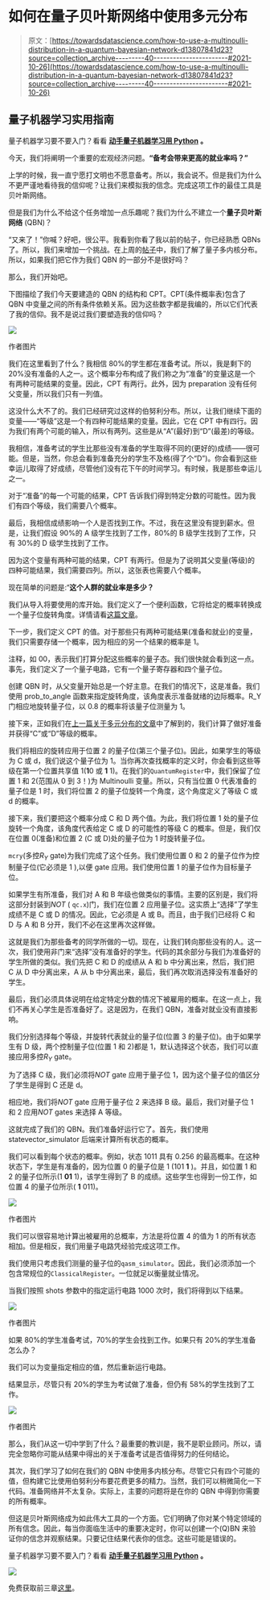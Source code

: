 # 如何在量子贝叶斯网络中使用多元分布

> 原文：[https://towardsdatascience.com/how-to-use-a-multinoulli-distribution-in-a-quantum-bayesian-network-d13807841d23?source=collection_archive---------40-----------------------#2021-10-26](https://towardsdatascience.com/how-to-use-a-multinoulli-distribution-in-a-quantum-bayesian-network-d13807841d23?source=collection_archive---------40-----------------------#2021-10-26)

## 量子机器学习实用指南

量子机器学习要不要入门？看看 [**动手量子机器学习用 Python**](https://www.pyqml.com/page?ref=medium_multinoulliqbn&dest=/) **。**

今天，我们将阐明一个重要的宏观经济问题。**“备考会带来更高的就业率吗？”**

上学的时候，我一直宁愿打文明也不愿意备考。所以，我会说不。但是我们为什么不更严谨地看待我的信仰呢？让我们来模拟我的信念。完成这项工作的最佳工具是贝叶斯网络。

但是我们为什么不给这个任务增加一点乐趣呢？我们为什么不建立一个**量子贝叶斯网络** (QBN)？

“又来了！”你喊？好吧，很公平。我看到你看了我以前的帖子，你已经熟悉 QBNs 了。所以，我们来增加一个挑战。在上周的[帖子](/how-to-create-quantum-multinoulli-distributions-with-qiskit-cea9021f6cb9)中，我们了解了量子多内核分布。所以，如果我们把它作为我们 QBN 的一部分不是很好吗？

那么，我们开始吧。

下图描绘了我们今天要建造的 QBN 的结构和 CPT。CPT(条件概率表)包含了 QBN 中变量之间的所有条件依赖关系。因为这些数字都是我编的，所以它们代表了我的信仰。我不是说过我们要塑造我的信仰吗？

![](../Images/eb01fcaf47991ee7919880e2dce28e3f.png)

作者图片

我们在这里看到了什么？我相信 80%的学生都在准备考试。所以，我是剩下的 20%没有准备的人之一。这个概率分布构成了我们称之为“准备”的变量这是一个有两种可能结果的变量。因此，CPT 有两行。此外，因为 preparation 没有任何父变量，所以我们只有一列值。

这没什么大不了的。我们已经研究过这样的伯努利分布。所以，让我们继续下面的变量——“等级”这是一个有四种可能结果的变量。因此，它在 CPT 中有四行。因为我们有两个可能的输入，所以有两列。这些是从“A”(最好)到“D”(最差)的等级。

我相信，准备考试的学生比那些没有准备的学生取得不同的(更好的)成绩——很可能。但是，当然，你总会看到准备充分的学生不及格(得了个“D”)。你会看到这些幸运儿取得了好成绩，尽管他们没有花下午的时间学习。有时候，我是那些幸运儿之一。

对于“准备”的每一个可能的结果，CPT 告诉我们得到特定分数的可能性。因为我们有四个等级，我们需要八个概率。

最后，我相信成绩影响一个人是否找到工作。不过，我在这里没有提到薪水。但是，让我们假设 90%的 A 级学生找到了工作，80%的 B 级学生找到了工作，只有 30%的 D 级学生找到了工作。

因为这个变量有两种可能的结果，CPT 有两行。但是为了说明其父变量(等级)的四种可能结果，我们需要四列。所以，这张表也需要八个概率。

现在简单的问题是:“**这个人群的就业率是多少？**

我们从导入将要使用的库开始。我们定义了一个便利函数，它将给定的概率转换成一个量子位旋转角度。详情请看[这篇文章](https://betterprogramming.pub/if-you-want-to-gamble-with-quantum-computing-e327c11f97e5)。

下一步，我们定义 CPT 的值。对于那些只有两种可能结果(准备和就业)的变量，我们只需要存储一个概率，因为相应的另一个结果的概率是 1。

注释，如 00，表示我们打算分配这些概率的量子态。我们很快就会看到这一点。事先，我们定义了一个量子电路，它有一个量子寄存器和四个量子位。

创建 QBN 时，从父变量开始总是一个好主意。在我们的情况下，这是准备。我们使用 prob_to_angle 函数来指定旋转角度，该角度表示准备就绪的边际概率。R_Y 门相应地旋转量子位，以 0.8 的概率将该量子位测量为 1。

接下来，正如我们在[上一篇关于多元分布的文章](/how-to-create-quantum-multinoulli-distributions-with-qiskit-cea9021f6cb9)中了解到的，我们计算了做好准备并获得“C”或“D”等级的概率。

我们将相应的旋转应用于位置 2 的量子位(第三个量子位)。因此，如果学生的等级为 C 或 d，我们说这个量子位为 1。当你再次查找概率的定义时，你会看到这些等级在第一个位置共享值 1(**1**0 或 **1** 1)。在我们的`QuantumRegister`中，我们保留了位置 1 和 2(范围从 0 到 3！)为 Multinoulli 变量。所以，只有当位置 0 代表准备的量子位是 1 时，我们将位置 2 的量子位旋转一个角度，这个角度定义了等级 C 或 d 的概率。

接下来，我们要把这个概率分成 C 和 D 两个值。为此，我们将位置 1 处的量子位旋转一个角度，该角度代表给定 C 或 D 的可能性的等级 C 的概率。但是，我们仅在位置 0(准备)和位置 2 (C 或 D)处的量子位为 1 时旋转量子位。

`mcry`(多控$R_Y$ gate)为我们完成了这个任务。我们使用位置 0 和 2 的量子位作为控制量子位(它必须是 1 ),以便 gate 应用。我们使用位置 1 的量子位作为目标量子位。

如果学生有所准备，我们对 A 和 B 年级也做类似的事情。主要的区别是，我们将这部分封装到$NOT$ ( `qc.x`)门，我们在位置 2 应用量子位。这实质上“选择”了学生成绩不是 C 或 D 的情况。因此，它必须是 A 或 B。而且，由于我们已经将 C 和 D 与 A 和 B 分开，我们不必在这里再次这样做。

这就是我们为那些备考的同学所做的一切。现在，让我们转向那些没有的人。这一次，我们使用非门来“选择”没有准备好的学生。代码的其余部分与我们为准备好的学生所做的类似。我们先把 C 和 D 的成绩从 A 和 b 中分离出来，然后，我们把 C 从 D 中分离出来，A 从 b 中分离出来，最后，我们再次取消选择没有准备好的学生。

最后，我们必须具体说明在给定特定分数的情况下被雇用的概率。在这一点上，我们不再关心学生是否准备好了。这是因为，在我们 QBN，准备对就业没有直接影响。

我们分别选择每个等级，并旋转代表就业的量子位(位置 3 的量子位)。由于如果学生有 D 级，两个控制量子位(位置 1 和 2)都是 1，默认选择这个状态，我们可以直接应用多控$R_Y$ gate。

为了选择 C 级，我们必须将$NOT$ gate 应用于量子位 1，因为这个量子位的值区分了学生是得到 C 还是 d。

相应地，我们将$NOT$ gate 应用于量子位 2 来选择 B 级。最后，我们对量子位 1 和 2 应用$NOT$ gates 来选择 A 等级。

这就完成了我们的 QBN。我们准备好运行它了。首先，我们使用 statevector_simulator 后端来计算所有状态的概率。

我们可以看到每个状态的概率。例如，状态 1011 具有 0.256 的最高概率。在这种状态下，学生是有准备的，因为位置 0 的量子位是 1 (101 **1** )。并且，如位置 1 和 2 的量子位所示(1 **01** 1)，该学生得到了 B 的成绩。这些学生也得到一份工作，如位置 4 的量子位所示( **1** 011)。

![](../Images/a98067f9ec89427efb70183b60e75856.png)

作者图片

我们可以很容易地计算出被雇用的总概率，方法是将位置 4 的值为 1 的所有状态相加。但是相反，我们用量子电路凭经验完成这项工作。

我们使用只考虑我们测量的量子位的`qasm_simulator`。因此，我们必须添加一个包含常规位的`ClassicalRegister`。一位就足以衡量就业情况。

当我们按照 shots 参数中的指定运行电路 1000 次时，我们将得到以下结果。

![](../Images/127144c14c560e5a278aede6f9e162e6.png)

作者图片

如果 80%的学生准备考试，70%的学生会找到工作。如果只有 20%的学生准备怎么办？

我们可以为变量指定相应的值，然后重新运行电路。

结果显示，尽管只有 20%的学生为考试做了准备，但仍有 58%的学生找到了工作。

![](../Images/14895dc412d77f3c3857d506d7c9bbda.png)

作者图片

那么，我们从这一切中学到了什么？最重要的教训是，我不是职业顾问。所以，请完全忽略你可能从结果中得出的关于准备考试是否值得努力的任何结论。

其次，我们学习了如何在我们的 QBN 中使用多内核分布。尽管它只有四个可能的值，但构建它比使用伯努利分布要花费更多的精力。当然，我们可以稍微简化一下代码。准备网络并不太复杂。实际上，主要的问题将是在你的 QBN 中得到你需要的所有概率。

但这是贝叶斯网络成为如此伟大工具的一个方面。它们明确了你对某个特定领域的所有信念。因此，每当你面临生活中的重要决定时，你可以创建一个(Q)BN 来验证你的信念并观察结果。只要记住结果代表你的信念。这些可能是错误的。

量子机器学习要不要入门？看看 [**动手量子机器学习用 Python**](https://www.pyqml.com/page?ref=medium_multinoulliqbn&dest=/) **。**

![](../Images/c3892c668b9d47f57e47f1e6d80af7b6.png)

免费获取前三章[这里](https://www.pyqml.com/page?ref=medium_multinoulliqbn&dest=/)。